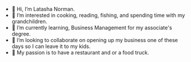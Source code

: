 - 👋 Hi, I’m Latasha Norman.
- 👀 I’m interested in cooking, reading, fishing, and spending time with my grandchildren.
- 🌱 I’m currently learning, Business Management for my associate's degree.
- 💞️ I’m looking to collaborate on opening up my business one of these days so I can leave it to my kids.
- 🍕 My passion is to have a restaurant and or a food truck.
